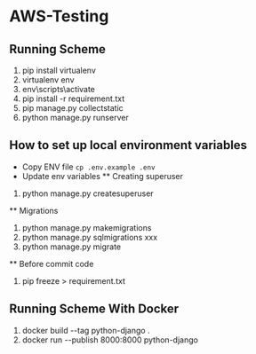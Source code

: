 # AWS-Testing


## Running Scheme 

1. pip install virtualenv
2. virtualenv env
3. env\scripts\activate
4. pip install -r requirement.txt
5. pip manage.py collectstatic
5. python manage.py runserver

How to set up local environment variables
----------
- Copy ENV file `cp .env.example .env`
- Update env variables
** Creating superuser

1. python manage.py createsuperuser

** Migrations

1. python manage.py makemigrations
2. python manage.py sqlmigrations xxx
3. python manage.py migrate

** Before commit code

1. pip freeze > requirement.txt

## Running Scheme With Docker

1. docker build --tag python-django .
2. docker run --publish 8000:8000 python-django
